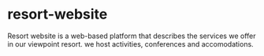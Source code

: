 # resort-website
Resort website is a web-based platform that describes the services we offer in our viewpoint resort. we host activities, conferences and accomodations.
